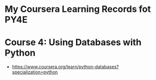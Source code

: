 # My Coursera Learning Records fot PY4E

# Course 4: Using Databases with Python

- https://www.coursera.org/learn/python-databases?specialization=python
